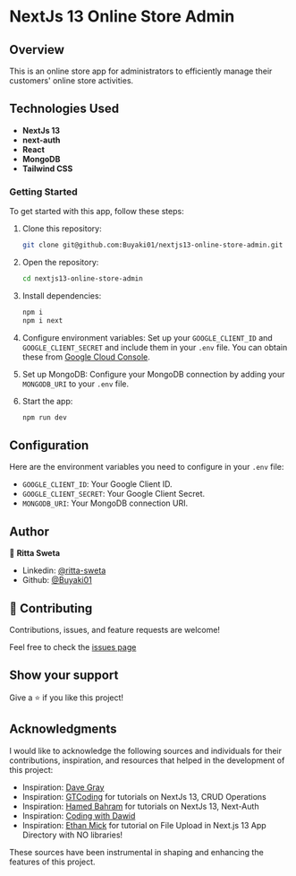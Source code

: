 # NextJs 13 Online Store Admin

## Overview
This is an online store app for administrators to efficiently manage their customers' online store activities.

## Technologies Used
- **NextJs 13**
- **next-auth**
- **React**
- **MongoDB**
- **Tailwind CSS**

### Getting Started
To get started with this app, follow these steps:

1. Clone this repository: 
    ```bash 
    git clone git@github.com:Buyaki01/nextjs13-online-store-admin.git
    ```

2. Open the repository: 
    ```bash 
    cd nextjs13-online-store-admin
    ```

3. Install dependencies: 
    ```bash 
    npm i
    npm i next
    ```

4. Configure environment variables:
    Set up your `GOOGLE_CLIENT_ID` and `GOOGLE_CLIENT_SECRET` and include them in your `.env` file. 
    You can obtain these from [Google Cloud Console](https://console.cloud.google.com).


5. Set up MongoDB:
    Configure your MongoDB connection by adding your `MONGODB_URI` to your `.env` file.
     
6. Start the app: 
    ```bash 
    npm run dev
    ``` 

## Configuration

Here are the environment variables you need to configure in your `.env` file:

- `GOOGLE_CLIENT_ID`: Your Google Client ID.
- `GOOGLE_CLIENT_SECRET`: Your Google Client Secret.
- `MONGODB_URI`: Your MongoDB connection URI.

## Author
👤 **Ritta Sweta**

- Linkedin: [@ritta-sweta](https://www.linkedin.com/in/ritta-sweta/)
- Github: [@Buyaki01](https://github.com/Buyaki01)

## 🤝 Contributing

Contributions, issues, and feature requests are welcome!

Feel free to check the [issues page](https://github.com/Buyaki01/nextjs13-online-store-admin/issues)

## Show your support

Give a ⭐️ if you like this project!

## Acknowledgments

I would like to acknowledge the following sources and individuals for their contributions, inspiration, and resources that helped in the development of this project:

- Inspiration: [Dave Gray](https://www.youtube.com/@DaveGrayTeachesCode)
- Inspiration: [GTCoding](https://www.youtube.com/@GTCoding) for tutorials on NextJs 13, CRUD Operations 
- Inspiration: [Hamed Bahram](https://www.youtube.com/@hamedbahram) for tutorials on NextJs 13, Next-Auth
- Inspiration: [Coding with Dawid](https://www.youtube.com/@CodingWithDawid)
- Inspiration: [Ethan Mick](https://www.youtube.com/@ethan_mick) for tutorial on File Upload in Next.js 13 App Directory with NO libraries!

These sources have been instrumental in shaping and enhancing the features of this project.
